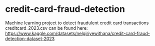 # credit-card-fraud-detection
Machine learning project to detect fraudulent credit card transactions
creditcard_2023.csv can be found here: https://www.kaggle.com/datasets/nelgiriyewithana/credit-card-fraud-detection-dataset-2023
